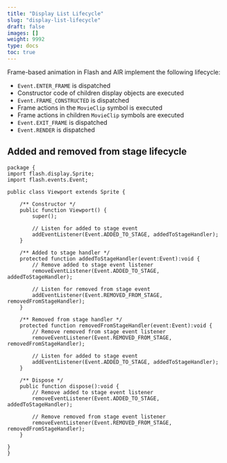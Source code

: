 ```yaml
---
title: "Display List Lifecycle"
slug: "display-list-lifecycle"
draft: false
images: []
weight: 9992
type: docs
toc: true
---
```


Frame-based animation in Flash and AIR implement the following lifecycle:

- `Event.ENTER_FRAME` is dispatched
- Constructor code of children display objects are executed
- `Event.FRAME_CONSTRUCTED` is dispatched
- Frame actions in the `MovieClip` symbol is executed
- Frame actions in children `MovieClip` symbols are executed
- `Event.EXIT_FRAME` is dispatched
- `Event.RENDER` is dispatched



## Added and removed from stage lifecycle
    package {
    import flash.display.Sprite;
    import flash.events.Event;

    public class Viewport extends Sprite {
    
        /** Constructor */
        public function Viewport() {
            super();

            // Listen for added to stage event
            addEventListener(Event.ADDED_TO_STAGE, addedToStageHandler);
        }
    
        /** Added to stage handler */
        protected function addedToStageHandler(event:Event):void {
            // Remove added to stage event listener
            removeEventListener(Event.ADDED_TO_STAGE, addedToStageHandler);
    
            // Listen for removed from stage event
            addEventListener(Event.REMOVED_FROM_STAGE, removedFromStageHandler);
        }

        /** Removed from stage handler */
        protected function removedFromStageHandler(event:Event):void {
            // Remove removed from stage event listener
            removeEventListener(Event.REMOVED_FROM_STAGE, removedFromStageHandler);
    
            // Listen for added to stage event
            addEventListener(Event.ADDED_TO_STAGE, addedToStageHandler);
        }
    
        /** Dispose */
        public function dispose():void {
            // Remove added to stage event listener
            removeEventListener(Event.ADDED_TO_STAGE, addedToStageHandler);
    
            // Remove removed from stage event listener
            removeEventListener(Event.REMOVED_FROM_STAGE, removedFromStageHandler);
        }
    
    }
    }

